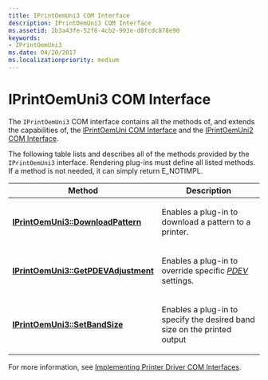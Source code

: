 ```yaml
---
title: IPrintOemUni3 COM Interface
description: IPrintOemUni3 COM Interface
ms.assetid: 2b3a43fe-52f8-4cb2-993e-d8fcdc878e90
keywords:
- IPrintOemUni3
ms.date: 04/20/2017
ms.localizationpriority: medium
---
```


# IPrintOemUni3 COM Interface





The `IPrintOemUni3` COM interface contains all the methods of, and extends the capabilities of, the [IPrintOemUni COM Interface](iprintoemuni-com-interface.md) and the [IPrintOemUni2 COM Interface](iprintoemuni2-com-interface.md).

The following table lists and describes all of the methods provided by the `IPrintOemUni3` interface. Rendering plug-ins must define all listed methods. If a method is not needed, it can simply return E\_NOTIMPL.

<table>
<colgroup>
<col width="50%" />
<col width="50%" />
</colgroup>
<thead>
<tr class="header">
<th>Method</th>
<th>Description</th>
</tr>
</thead>
<tbody>
<tr class="odd">
<td><p><a href="https://msdn.microsoft.com/library/windows/hardware/ff554201" data-raw-source="[&lt;strong&gt;IPrintOemUni3::DownloadPattern&lt;/strong&gt;](https://msdn.microsoft.com/library/windows/hardware/ff554201)"><strong>IPrintOemUni3::DownloadPattern</strong></a></p></td>
<td><p>Enables a plug-in to download a pattern to a printer.</p></td>
</tr>
<tr class="even">
<td><a href="https://msdn.microsoft.com/library/windows/hardware/ff554205" data-raw-source="[&lt;strong&gt;IPrintOemUni3::GetPDEVAdjustment&lt;/strong&gt;](https://msdn.microsoft.com/library/windows/hardware/ff554205)"><strong>IPrintOemUni3::GetPDEVAdjustment</strong></a></td>
<td><p>Enables a plug-in to override specific <a href="https://msdn.microsoft.com/library/windows/hardware/ff556325#wdkgloss-pdev" data-raw-source="[&lt;em&gt;PDEV&lt;/em&gt;](https://msdn.microsoft.com/library/windows/hardware/ff556325#wdkgloss-pdev)"><em>PDEV</em></a> settings.</p></td>
</tr>
<tr class="odd">
<td><a href="https://msdn.microsoft.com/library/windows/hardware/ff554209" data-raw-source="[&lt;strong&gt;IPrintOemUni3::SetBandSize&lt;/strong&gt;](https://msdn.microsoft.com/library/windows/hardware/ff554209)"><strong>IPrintOemUni3::SetBandSize</strong></a></td>
<td><p>Enables a plug-in to specify the desired band size on the printed output</p></td>
</tr>
</tbody>
</table>

 

For more information, see [Implementing Printer Driver COM Interfaces](implementing-printer-driver-com-interfaces.md).

 

 




